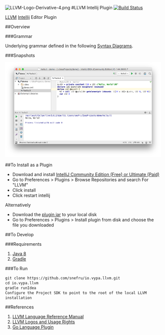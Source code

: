 
![LLVM-Logo-Derivative-4.png](http://llvm.org/img/LLVM-Logo-Derivative-4.png)
#LLVM Intellij Plugin [![Build Status](https://travis-ci.org/snefru/io.vypa.llvm.svg?branch=master)](https://travis-ci.org/snefru/io.vypa.llvm)
                      
[LLVM](http://llvm.org) [Intellij](http://www.jetbrains.org/pages/viewpage.action?pageId=983889) Editor Plugin


##Overview

###Grammar

Underlying grammar defined in the following [Syntax Diagrams](http://snefru.github.io/io.alef.llvm/syntax-diagrams.xhtml).

###Snapshots

![overview](./images/overview.png)


##To Install as a Plugin

* Download and install [IntelliJ Community Edition (Free) or Ultimate (Paid) ](https://www.jetbrains.com/idea/download/) 
* Go to Preferences > Plugins > Browse Repositories and search For "LLVM" 
* Click install 
* Click restart intellij

Alternatively 
* Download the [plugin jar](https://plugins.jetbrains.com/plugin/9283) to your local disk
*  Go to Preferences > Plugins > Install plugin from disk and choose the file you downloaded


##To Develop

###Requirements

1. [Java 8](http://www.oracle.com/technetwork/java/javase/downloads/jdk8-downloads-2133151.html)
2. [Gradle](https://gradle.org)

###To Run
   
    git clone https://github.com/snefru/io.vypa.llvm.git
    cd io.vypa.llvm
    gradle runIdea
    Configure the Project SDK to point to the root of the local LLVM installation

##References
1. [LLVM Language Reference Manual](http://llvm.org/docs/LangRef.html)
2. [LLVM Logos and Usage Rights](http://llvm.org/Logo.html)
3. [Go Language Plugin](https://github.com/go-lang-plugin-org/go-lang-idea-plugin)
